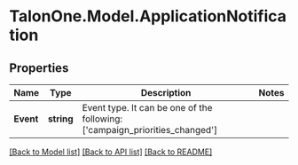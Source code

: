 # TalonOne.Model.ApplicationNotification
## Properties

Name | Type | Description | Notes
------------ | ------------- | ------------- | -------------
**Event** | **string** | Event type. It can be one of the following: [&#39;campaign_priorities_changed&#39;]  | 

[[Back to Model list]](../README.md#documentation-for-models) [[Back to API list]](../README.md#documentation-for-api-endpoints) [[Back to README]](../README.md)

